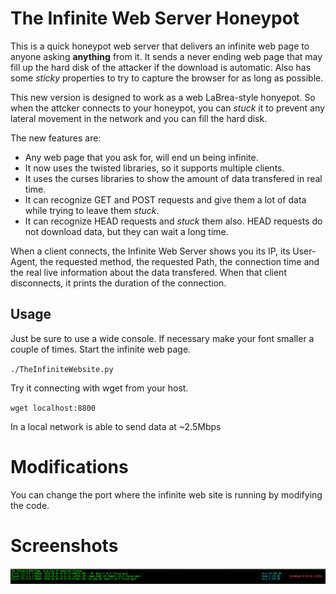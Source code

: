 # The Infinite Web Server Honeypot

This is a quick honeypot web server that delivers an infinite web page to anyone asking **anything** from it. It sends a never ending web page that may fill up the hard disk of the attacker if the download is automatic. Also has some _sticky_ properties to try to capture the browser for as long as possible.

This new version is designed to work as a web LaBrea-style honyepot. So when the attcker connects to your honeypot, you can _stuck_ it to prevent any lateral movement in the network and you can fill the hard disk.

The new features are:
- Any web page that you ask for, will end un being infinite.
- It now uses the twisted libraries, so it supports multiple clients.
- It uses the curses libraries to show the amount of data transfered in real time.
- It can recognize GET and POST requests and give them a lot of data while trying to leave them _stuck_.
- It can recognize HEAD requests and _stuck_ them also. HEAD requests do not download data, but they can wait a long time.

When a client connects, the Infinite Web Server shows you its IP, its User-Agent, the requested method, the requested Path, the connection time and the real live information about the data transfered. When that client disconnects, it prints the duration of the connection.

## Usage
Just be sure to use a wide console. If necessary make your font smaller a couple of times.
Start the infinite web page.

`
./TheInfiniteWebsite.py
`

Try it connecting with wget from your host.

`
wget localhost:8800
`

In a local network is able to send data at ~2.5Mbps


# Modifications
You can change the port where the infinite web site is running by modifying the code.

# Screenshots

![Screenshot1](theinfinitewebsite-1.png "Screenshot1")
